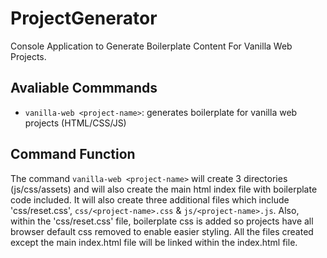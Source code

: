 # ProjectGenerator

Console Application to Generate Boilerplate Content For Vanilla Web Projects.

## Avaliable Commmands

- `vanilla-web <project-name>`: generates boilerplate for vanilla web projects (HTML/CSS/JS)

## Command Function

The command `vanilla-web <project-name>` will create 3 directories (js/css/assets) and will
also create the main html index file with boilerplate code included. It will also create three
additional files which include 'css/reset.css', `css/<project-name>.css` & `js/<project-name>.js`.
Also, within the 'css/reset.css' file, boilerplate css is added so projects have all browser default
css removed to enable easier styling. All the files created except the main index.html file will be
linked within the index.html file.
